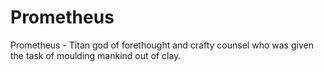 # Prometheus
Prometheus - Titan god of forethought and crafty counsel who was given the task of moulding mankind out of clay.
